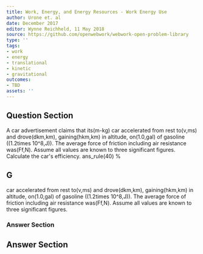 ```yaml
---
title: Work, Energy, and Energy Resources - Work Energy Use
author: Urone et. al
date: December 2017
editor: Wynne Reichheld, 11 May 2018
source: https://github.com/openwebwork/webwork-open-problem-library
type: ''
tags:
- work
- energy
- translational
- kinetic
- gravitational
outcomes:
- TBD
assets: ''
---
```


## Question Section 

A car advertisement claims that its(m-kg) car accelerated from rest to(v,ms) and drove(dkm,km), gaining(hkm,km) in altitude, on(1.0,gal) of gasoline ((1.2times 10^8,J)). The average force of friction including air resistance was(Ff,N). Assume all values are known to three significant figures. 
Calculate the car's efficiency.
ans_rule(40) %
## G
car accelerated from rest to(v,ms) and drove(dkm,km), gaining(hkm,km) in altitude, on(1.0,gal) of gasoline ((1.2times 10^8,J)). The average force of friction including air resistance was(Ff,N). Assume all values are known to three significant figures. 
### Answer Section


## Answer Section

